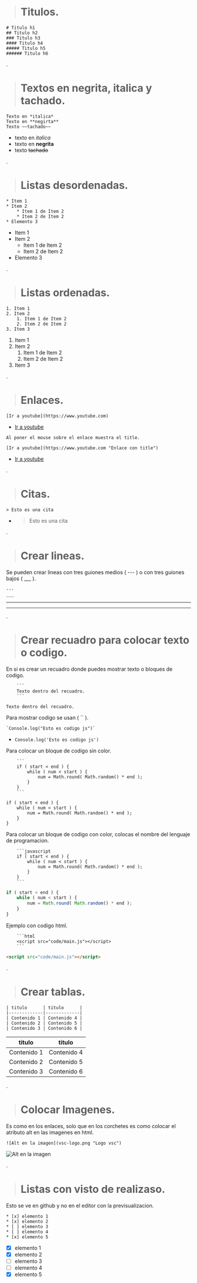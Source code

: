 > # Titulos.
```
# Titulo h1
## Titulo h2
### Titulo h3
#### Titulo h4
##### Titulo h5
###### Titulo h6
```

.
> # Textos en negrita, italica y tachado.
```
Texto en *italica*
Texto en **negirta**
Texto ~~tachado~~
```
* texto en *italica*
* texto en **negrita**
* texto ~~tachado~~

.
> # Listas desordenadas.
```
* Item 1
* Item 2
	* Item 1 de Item 2
	* Item 2 de Item 2
* Elemento 3
```
* Item 1
* Item 2
	* Item 1 de Item 2
	* Item 2 de Item 2
* Elemento 3

.
> # Listas ordenadas.
```
1. Item 1
2. Item 2
	1. Item 1 de Item 2
	2. Item 2 de Item 2
3. Item 3
```
1. Item 1
2. Item 2
	1. Item 1 de Item 2
	2. Item 2 de Item 2
3. Item 3

.
> # Enlaces.
```
[Ir a youtube](https://www.youtube.com)
```
* [Ir a youtube](https://www.youtube.com)
```
Al poner el mouse sobre el enlace muestra el title.

[Ir a youtube](https://www.youtube.com "Enlace con title")
```
* [Ir a youtube](https://www.youtube.com "Title")

.
> # Citas.
```
> Esto es una cita
```
* > Esto es una cita

.
> # Crear lineas.
Se pueden crear lineas con tres guiones medios ( --- ) o con tres guiones bajos ( ___ ).
```
---
___
```
---
___


.
> # Crear recuadro para colocar texto o codigo.

En si es crear un recuadro donde puedes mostrar texto o bloques de codigo.
```
	```
	Texto dentro del recuadro.
	```
```
```
Texto dentro del recuadro.
```



Para mostrar codigo se usan ( `` ).
```
`Console.log("Esto es codigo js")`
```
* `Console.log('Esto es codigo js')`



Para colocar un bloque de codigo sin color.
```
	```
	if ( start < end ) {
		while ( num < start ) {
			num = Math.round( Math.random() * end );
		}
	}
	```
```
```  
if ( start < end ) {
	while ( num < start ) {
		num = Math.round( Math.random() * end );
	}
}
```



Para colocar un bloque de codigo con color, colocas el nombre del lenguaje de programacion.
```
	```javascript 
	if ( start < end ) {
		while ( num < start ) {
			num = Math.round( Math.random() * end );
		}
	}
	```

```
```javascript  
if ( start < end ) {
	while ( num < start ) {
		num = Math.round( Math.random() * end );
	}
}

```

Ejemplo con codigo html.
```
	```html
	<script src="code/main.js"></script>
	```
```
```html
<script src="code/main.js"></script>
```

.
> # Crear tablas.
```
| titulo      | titulo      |
|-------------|-------------|
| Contenido 1 | Contenido 4 |
| Contenido 2 | Contenido 5 |
| Contenido 3 | Contenido 6 |
```


| titulo      | titulo      |
|-------------|-------------|
| Contenido 1 | Contenido 4 |
| Contenido 2 | Contenido 5 |
| Contenido 3 | Contenido 6 |

.
> # Colocar Imagenes.
Es como en los enlaces, solo que en los corchetes es como colocar el atributo alt en las imagenes en html.
```
![Alt en la imagen](vsc-logo.png "Logo vsc")
```
![Alt en la imagen](vsc-logo.png "Logo vsc")

.
> # Listas con visto de realizaso.
Esto se ve en github y no en el editor con la previsualizacion.

```
* [x] elemento 1
* [x] elemento 2
* [ ] elemento 3
* [ ] elemento 4
* [x] elemento 5

```

* [x] elemento 1
* [x] elemento 2
* [ ] elemento 3
* [ ] elemento 4
* [x] elemento 5
